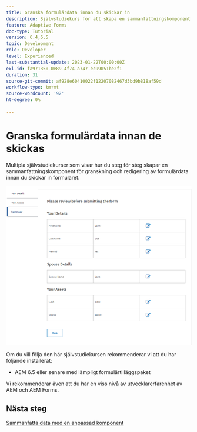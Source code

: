 ```yaml
---
title: Granska formulärdata innan du skickar in
description: Självstudiekurs för att skapa en sammanfattningskomponent för att granska formulärdata innan de skickas in.
feature: Adaptive Forms
doc-type: Tutorial
version: 6.4,6.5
topic: Development
role: Developer
level: Experienced
last-substantial-update: 2023-01-22T00:00:00Z
exl-id: fa971850-0e89-4f74-a747-ec99051be2f1
duration: 31
source-git-commit: af928e60410022f12207082467d3bd9b818af59d
workflow-type: tm+mt
source-wordcount: '92'
ht-degree: 0%

---
```


# Granska formulärdata innan de skickas

Multipla självstudiekurser som visar hur du steg för steg skapar en sammanfattningskomponent för granskning och redigering av formulärdata innan du skickar in formuläret.

![review-form-data](assets/review-form-data.png)

Om du vill följa den här självstudiekursen rekommenderar vi att du har följande installerat:

* AEM 6.5 eller senare med lämpligt formulärtilläggspaket

Vi rekommenderar även att du har en viss nivå av utvecklarerfarenhet av AEM och AEM Forms.

## Nästa steg

[Sammanfatta data med en anpassad komponent](./create-component.md)